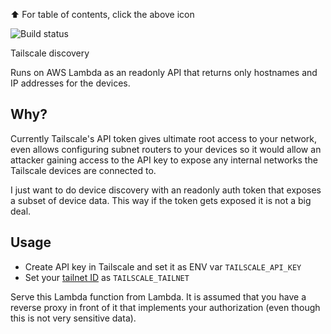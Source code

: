 ⬆️ For table of contents, click the above icon


![Build status](https://github.com/function61/tailscale-discovery/workflows/Build/badge.svg)

Tailscale discovery

Runs on AWS Lambda as an readonly API that returns only hostnames and IP addresses for the devices.


Why?
----

Currently Tailscale's API token gives ultimate root access to your network, even allows configuring
subnet routers to your devices so it would allow an attacker gaining access to the API key to expose
any internal networks the Tailscale devices are connected to.

I just want to do device discovery with an readonly auth token that exposes a subset of device data.
This way if the token gets exposed it is not a big deal.


Usage
-----

- Create API key in Tailscale and set it as ENV var `TAILSCALE_API_KEY`
- Set your [tailnet ID](https://github.com/tailscale/tailscale/blob/main/api.md#tailnet) as `TAILSCALE_TAILNET`

Serve this Lambda function from Lambda. It is assumed that you have a reverse proxy in front of it
that implements your authorization (even though this is not very sensitive data).
